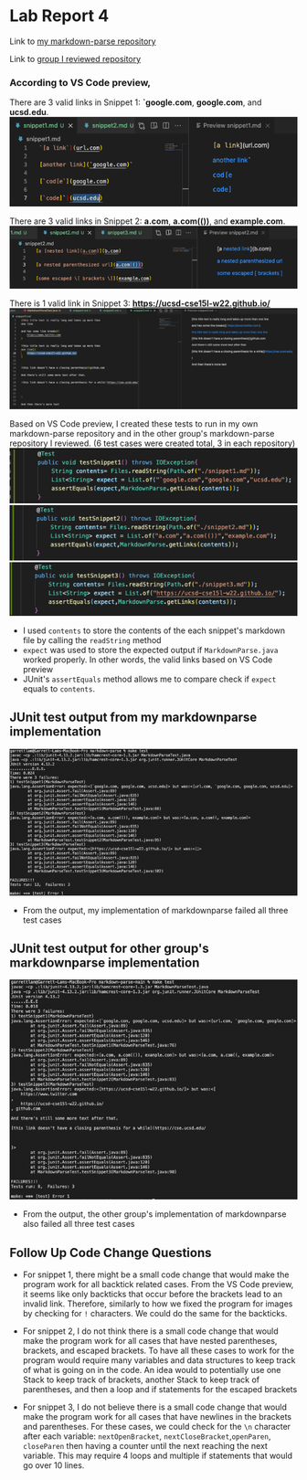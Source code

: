 # Lab Report 4

Link to [my markdown-parse repository](https://github.com/garrett-lam/markdown-parse)

Link to [group I reviewed repository](https://github.com/JessalynWang/markdown-parse)

### According to VS Code preview,

There are 3 valid links in Snippet 1: **`google.com**, **google.com**, and **ucsd.edu**.
![snippet1](snippet1.png)

There are 3 valid links in Snippet 2: **a.com**, **a.com(())**, and **example.com**.
![snippet2](snippet2.png)

There is 1 valid link in Snippet 3: **https://ucsd-cse15l-w22.github.io/**
![snippet3](snippet3.png)

Based on VS Code preview, I created these tests to run in my own markdown-parse repository and in the other group's markdown-parse repository I reviewed. (6 test cases were created total, 3 in each repository)
![testsnippet1](testsnippet1.png)
![testsnippet2](testsnippet2.png)
![testsnippet3](testsnippet3.png)
* I used `contents` to store the contents of the each snippet's markdown file by calling the `readString` method
* `expect` was used to store the expected output if `MarkdownParse.java` worked properly. In other words, the valid links based on VS Code preview
* JUnit's `assertEquals` method allows me to compare check if `expect` equals to `contents`.

## JUnit test output from my markdownparse implementation
![mygroup](mygroup.png)
* From the output, my implementation of markdownparse failed all three test cases 

## JUnit test output for other group's markdownparse implementation
![othergroup](othergroup.png)
* From the output, the other group's implementation of markdownparse also failed all three test cases 

## Follow Up Code Change Questions
* For snippet 1, there might be a small code change that would make the program work for all backtick related cases. From the VS Code preview, it seems like only backticks that occur before the brackets lead to an invalid link. Therefore, similarly to how we fixed the program for images by checking for `!` characters. We could do the same for the backticks.

* For snippet 2, I do not think there is a small code change that would make the program work for all cases that have nested parentheses, brackets, and escaped brackets. To have all these cases to work for the program would require many variables and data structures to keep track of what is going on in the code. An idea would to potentially use one Stack to keep track of brackets, another Stack to keep track of parentheses, and then a loop and if statements for the escaped brackets


* For snippet 3, I do not believe there is a small code change that would make the program work for all cases that have newlines in the brackets and parentheses. For these cases, we could check for the `\n` character after each variable: `nextOpenBracket`, `nextCloseBracket`,`openParen`, `closeParen` then having a counter until the next reaching the next variable. This may require 4 loops and multiple if statements that would go over 10 lines.